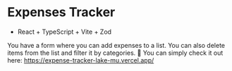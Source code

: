 # Expenses Tracker
- React + TypeScript + Vite + Zod 

You have a form where you can add expenses to a list. You can also delete items from the list and filter it by categories. 🤩
You can simply check it out here: https://expense-tracker-lake-mu.vercel.app/
